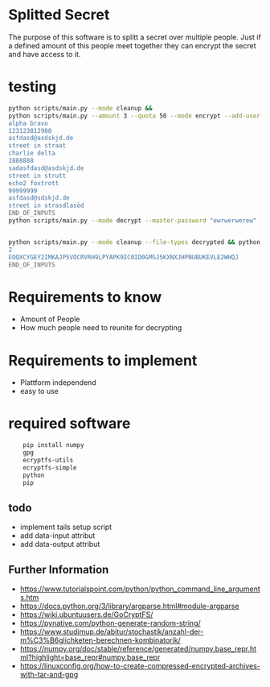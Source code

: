 # Splitted Secret
The purpose of this software is to splitt a secret over multiple people. Just if a defined amount of this people meet together they can encrypt the secret and have access to it. 

# testing
```bash 
python scripts/main.py --mode cleanup && 
python scripts/main.py --amount 3 --quota 50 --mode encrypt --add-user-information --master-password "ewrwerwerew"  << END_OF_INPUTS
alpha bravo
123123812908
asfdasd@asdskjd.de
street in straat
charlie delta
1888888
sadasfdasd@asdskjd.de
street in strutt
echo2 foxtrott
99999999
asfdasd@sdskjd.de
street in strasdlasöd
END_OF_INPUTS
python scripts/main.py --mode decrypt --master-password "ewrwerwerew" 


python scripts/main.py --mode cleanup --file-types decrypted && python scripts/main.py --mode decrypt --user "1" --user-password "DDB2QYHP4X0PDR0ZX9LBLACNL6VAXLXMNEZJDOOGUTENSI6UDYGPOR5CV01YLI49" << END_OF_INPUTS
2
EOQXCYGEY2IMKAJP5VOCRVRH9LPYAPK9IC0ID0GMSJ5KXNXJHPNUBUKEVLE2WHQJ
END_OF_INPUTS
```
# Requirements to know
- Amount of People
- How much people need to reunite for decrypting

# Requirements to implement
- Plattform independend
- easy to use

# required software
```bash 
    pip install numpy
    gpg
    ecryptfs-utils 
    ecryptfs-simple
    python
    pip
```

## todo 
- implement tails setup script
- add data-input attribut
- add data-output attribut

## Further Information
- https://www.tutorialspoint.com/python/python_command_line_arguments.htm
- https://docs.python.org/3/library/argparse.html#module-argparse
- https://wiki.ubuntuusers.de/GoCryptFS/
- https://pynative.com/python-generate-random-string/
- https://www.studimup.de/abitur/stochastik/anzahl-der-m%C3%B6glichketen-berechnen-kombinatorik/
- https://numpy.org/doc/stable/reference/generated/numpy.base_repr.html?highlight=base_repr#numpy.base_repr
- https://linuxconfig.org/how-to-create-compressed-encrypted-archives-with-tar-and-gpg
